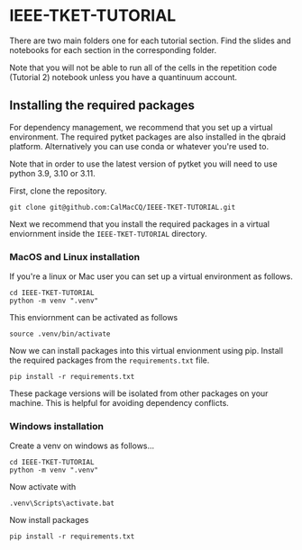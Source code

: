 # IEEE-TKET-TUTORIAL

There are two main folders one for each tutorial section. Find the slides and notebooks for each section in the corresponding folder.

Note that you will not be able to run all of the cells in the repetition code (Tutorial 2) notebook unless you have a quantinuum account.

## Installing the required packages

For dependency management, we recommend that you set up a virtual environment. The required pytket packages are also installed in the qbraid platform. Alternatively you can use conda or whatever you're used to.

Note that in order to use the latest version of pytket you will need to use python 3.9, 3.10 or 3.11.

First, clone the repository.

```shell
git clone git@github.com:CalMacCQ/IEEE-TKET-TUTORIAL.git
```

Next we recommend that you install the required packages in a virtual enviornment inside the `IEEE-TKET-TUTORIAL` directory.


### MacOS and Linux installation

If you're a linux or Mac user you can set up a virtual environment as follows.

```shell
cd IEEE-TKET-TUTORIAL
python -m venv ".venv"
```
This enviornment can be activated as follows

```shell
source .venv/bin/activate
```
Now we can install packages into this virtual envionment using pip. Install the required packages from the `requirements.txt` file.

```
pip install -r requirements.txt
```

These package versions will be isolated from other packages on your machine. This is helpful for avoiding dependency conflicts.

### Windows installation

Create a venv on windows as follows...

```shell
cd IEEE-TKET-TUTORIAL
python -m venv ".venv"
```

Now activate with

```shell
.venv\Scripts\activate.bat
```

Now install packages

```shell
pip install -r requirements.txt
```


